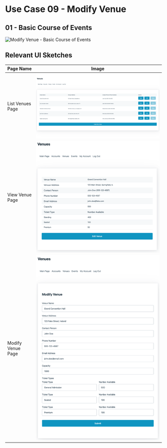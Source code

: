 # Use Case 09 - Modify Venue

## 01 - Basic Course of Events

![Modify Venue - Basic Course of Events](/02-analysis/usecases/images/09-modify-venue-basic.png)

## Relevant UI Sketches
| Page Name | Image |
|----|------|
| List Venues Page | ![List Venues Page](/01-requirements-solution/uisketches/09-list-venues.png) |
| View Venue Page | ![View Venue Page](/01-requirements-solution/uisketches/10-view-venue.png) |
| Modify Venue Page | ![Modify Venue Page](/01-requirements-solution/uisketches/12-modify-venue.png) |
